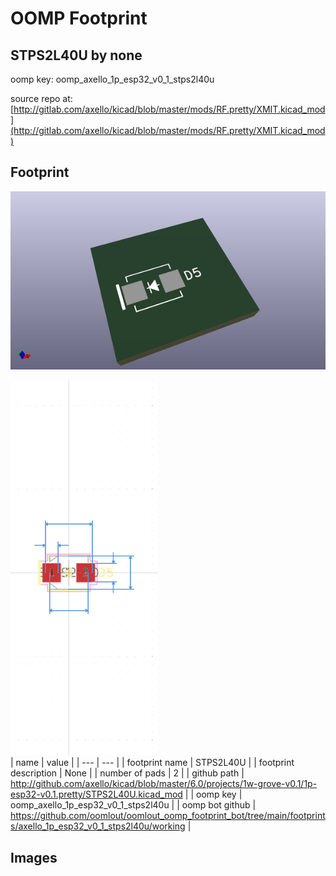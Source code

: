 # OOMP Footprint  
## STPS2L40U  by none  
  
oomp key: oomp_axello_1p_esp32_v0_1_stps2l40u  
  
source repo at: [http://gitlab.com/axello/kicad/blob/master/mods/RF.pretty/XMIT.kicad_mod](http://gitlab.com/axello/kicad/blob/master/mods/RF.pretty/XMIT.kicad_mod)  
## Footprint  
  
[![working_kicad_pcb_3d.png](working_kicad_pcb_3d_600.png)](working_kicad_pcb_3d.png)  
  
[![working.png](working_600.png)](working.png)  
| name | value | 
| --- | --- | 
| footprint name | STPS2L40U | 
| footprint description | None | 
| number of pads | 2 | 
| github path | http://github.com/axello/kicad/blob/master/6.0/projects/1w-grove-v0.1/1p-esp32-v0.1.pretty/STPS2L40U.kicad_mod | 
| oomp key | oomp_axello_1p_esp32_v0_1_stps2l40u | 
| oomp bot github | https://github.com/oomlout/oomlout_oomp_footprint_bot/tree/main/footprints/axello_1p_esp32_v0_1_stps2l40u/working | 
## Images  
